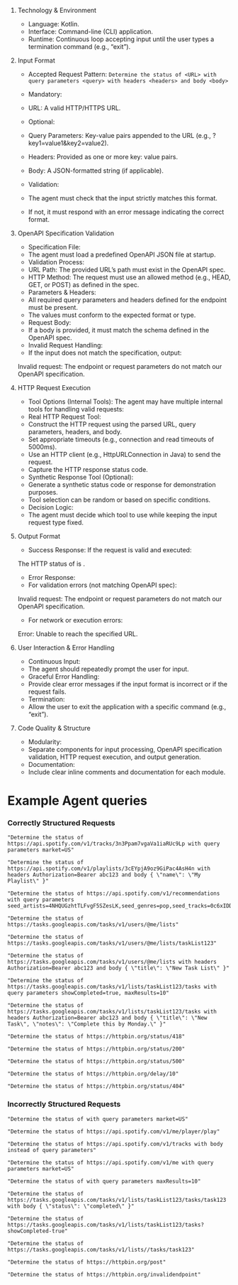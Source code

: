 1. Technology & Environment

    - Language: Kotlin.
    - Interface: Command-line (CLI) application.
    - Runtime: Continuous loop accepting input until the user types a termination command (e.g., “exit”).

2. Input Format

    - Accepted Request Pattern:
      `Determine the status of <URL> with query parameters <query> with headers <headers> and body <body>`

    - Mandatory:
    - URL: A valid HTTP/HTTPS URL.
    - Optional:
    - Query Parameters: Key-value pairs appended to the URL (e.g., ?key1=value1&key2=value2).
    - Headers: Provided as one or more key: value pairs.
    - Body: A JSON-formatted string (if applicable).

    - Validation:
    - The agent must check that the input strictly matches this format.
    - If not, it must respond with an error message indicating the correct format.

3. OpenAPI Specification Validation

    - Specification File:
    - The agent must load a predefined OpenAPI JSON file at startup.
    - Validation Process:
    - URL Path: The provided URL’s path must exist in the OpenAPI spec.
    - HTTP Method: The request must use an allowed method (e.g., HEAD, GET, or POST) as defined in the spec.
    - Parameters & Headers:
    - All required query parameters and headers defined for the endpoint must be present.
    - The values must conform to the expected format or type.
    - Request Body:
    - If a body is provided, it must match the schema defined in the OpenAPI spec.
    - Invalid Request Handling:
    - If the input does not match the specification, output:

   Invalid request: The endpoint or request parameters do not match our OpenAPI specification.

4. HTTP Request Execution

    - Tool Options (Internal Tools):
      The agent may have multiple internal tools for handling valid requests:
    - Real HTTP Request Tool:
    - Construct the HTTP request using the parsed URL, query parameters, headers, and body.
    - Set appropriate timeouts (e.g., connection and read timeouts of 5000ms).
    - Use an HTTP client (e.g., HttpURLConnection in Java) to send the request.
    - Capture the HTTP response status code.
    - Synthetic Response Tool (Optional):
    - Generate a synthetic status code or response for demonstration purposes.
    - Tool selection can be random or based on specific conditions.
    - Decision Logic:
    - The agent must decide which tool to use while keeping the input request type fixed.

5. Output Format

    - Success Response:
      If the request is valid and executed:

   The HTTP status of <URL> is <status code>.

    - Error Response:
    - For validation errors (not matching OpenAPI spec):

   Invalid request: The endpoint or request parameters do not match our OpenAPI specification.

    - For network or execution errors:

   Error: Unable to reach the specified URL.

6. User Interaction & Error Handling

    - Continuous Input:
    - The agent should repeatedly prompt the user for input.
    - Graceful Error Handling:
    - Provide clear error messages if the input format is incorrect or if the request fails.
    - Termination:
    - Allow the user to exit the application with a specific command (e.g., “exit”).

7. Code Quality & Structure

    - Modularity:
    - Separate components for input processing, OpenAPI specification validation, HTTP request execution, and output
      generation.
    - Documentation:
    - Include clear inline comments and documentation for each module.

# Example Agent queries

### Correctly Structured Requests

```
"Determine the status of https://api.spotify.com/v1/tracks/3n3Ppam7vgaVa1iaRUc9Lp with query parameters market=US"

"Determine the status of https://api.spotify.com/v1/playlists/3cEYpjA9oz9GiPac4AsH4n with headers Authorization=Bearer abc123 and body { \"name\": \"My Playlist\" }"

"Determine the status of https://api.spotify.com/v1/recommendations with query parameters seed_artists=4NHQUGzhtTLFvgF5SZesLK,seed_genres=pop,seed_tracks=0c6xIDDpzE81m2q797ordA"

"Determine the status of https://tasks.googleapis.com/tasks/v1/users/@me/lists"

"Determine the status of https://tasks.googleapis.com/tasks/v1/users/@me/lists/taskList123"

"Determine the status of https://tasks.googleapis.com/tasks/v1/users/@me/lists with headers Authorization=Bearer abc123 and body { \"title\": \"New Task List\" }"

"Determine the status of https://tasks.googleapis.com/tasks/v1/lists/taskList123/tasks with query parameters showCompleted=true, maxResults=10"

"Determine the status of https://tasks.googleapis.com/tasks/v1/lists/taskList123/tasks with headers Authorization=Bearer abc123 and body { \"title\": \"New Task\", \"notes\": \"Complete this by Monday.\" }"

"Determine the status of https://httpbin.org/status/418"

"Determine the status of https://httpbin.org/status/200"

"Determine the status of https://httpbin.org/status/500"

"Determine the status of https://httpbin.org/delay/10"

"Determine the status of https://httpbin.org/status/404"
```

### Incorrectly Structured Requests

```
"Determine the status of with query parameters market=US"

"Determine the status of https://api.spotify.com/v1/me/player/play"

"Determine the status of https://api.spotify.com/v1/tracks with body instead of query parameters"

"Determine the status of https://api.spotify.com/v1/me with query parameters market=US"

"Determine the status of with query parameters maxResults=10"

"Determine the status of https://tasks.googleapis.com/tasks/v1/lists/taskList123/tasks/task123 with body { \"status\": \"completed\" }"

"Determine the status of https://tasks.googleapis.com/tasks/v1/lists/taskList123/tasks?showCompleted-true"

"Determine the status of https://tasks.googleapis.com/tasks/v1/lists//tasks/task123"

"Determine the status of https://httpbin.org/post"

"Determine the status of https://httpbin.org/invalidendpoint"
```